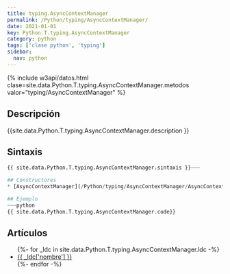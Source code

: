 ```yaml
---
title: typing.AsyncContextManager
permalink: /Python/typing/AsyncContextManager/
date: 2021-01-01
key: Python.T.typing.AsyncContextManager
category: python
tags: ['clase python', 'typing']
sidebar: 
  nav: python
---
```


{% include w3api/datos.html clase=site.data.Python.T.typing.AsyncContextManager.metodos valor="typing/AsyncContextManager" %}

## Descripción
{{site.data.Python.T.typing.AsyncContextManager.description }}

## Sintaxis
~~~python
{{ site.data.Python.T.typing.AsyncContextManager.sintaxis }}~~~

## Constructores
* [AsyncContextManager](/Python/typing/AsyncContextManager/AsyncContextManager/)

## Ejemplo
~~~python
{{ site.data.Python.T.typing.AsyncContextManager.code}}
~~~

## Artículos
<ul>
{%- for _ldc in site.data.Python.T.typing.AsyncContextManager.ldc -%}
   <li>
       <a href="{{_ldc['url'] }}">{{ _ldc['nombre'] }}</a>
   </li>
{%- endfor -%}
</ul>
